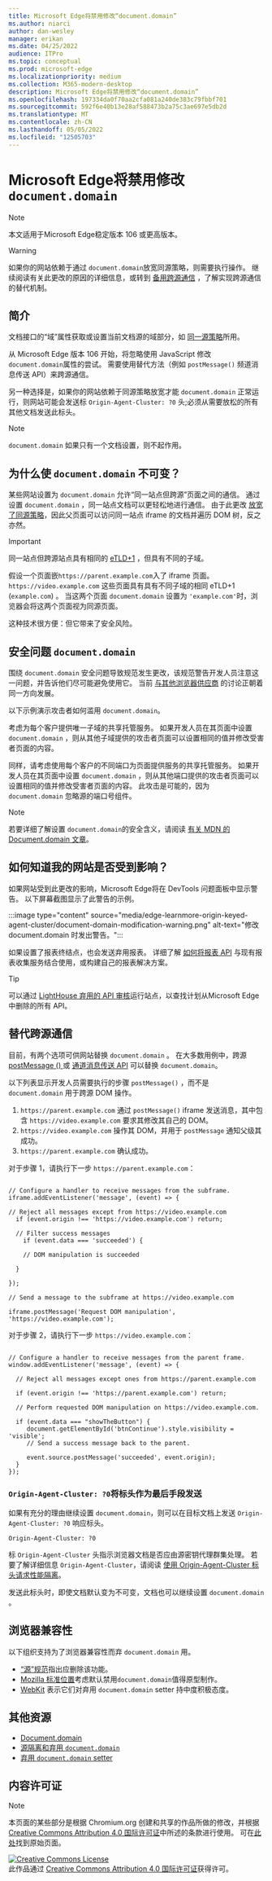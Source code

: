 ```yaml
---
title: Microsoft Edge将禁用修改“document.domain”
ms.author: niarci
author: dan-wesley
manager: erikan
ms.date: 04/25/2022
audience: ITPro
ms.topic: conceptual
ms.prod: microsoft-edge
ms.localizationpriority: medium
ms.collection: M365-modern-desktop
description: Microsoft Edge将禁用修改“document.domain”
ms.openlocfilehash: 197334da0f70aa2cfa081a240de383c79fbbf701
ms.sourcegitcommit: 592f6e40b13e28af588473b2a75c3ae697e5db2d
ms.translationtype: MT
ms.contentlocale: zh-CN
ms.lasthandoff: 05/05/2022
ms.locfileid: "12505703"
---
```

# <a name="microsoft-edge-will-disable-modifying-documentdomain"></a>Microsoft Edge将禁用修改`document.domain`

> [!NOTE]
> 本文适用于Microsoft Edge稳定版本 106 或更高版本。

> [!WARNING]
> 如果你的网站依赖于通过 `document.domain`放宽同源策略，则需要执行操作。 继续阅读有关此更改的原因的详细信息，或转到 [备用跨源通信](#alternative-cross-origin-communication) ，了解实现跨源通信的替代机制。

## <a name="introduction"></a>简介

文档接口的“域”属性获取或设置当前文档源的域部分，如 [同一源策略](https://developer.mozilla.org/docs/Web/Security/Same-origin_policy)所用。

从 Microsoft Edge 版本 106 开始，将忽略使用 JavaScript 修改`document.domain`属性的尝试。 需要使用替代方法（例如 `postMessage()` 频道消息传送 API）来跨源通信。

另一种选择是，如果你的网站依赖于同源策略放宽才能 `document.domain` 正常运行，则网站可能会发送标 `Origin-Agent-Cluster: ?0` 头;必须从需要放松的所有其他文档发送此标头。

> [!NOTE]
> `document.domain` 如果只有一个文档设置，则不起作用。

## <a name="why-make-documentdomain-immutable"></a>为什么使 `document.domain` 不可变？

某些网站设置为 `document.domain` 允许“同一站点但跨源”页面之间的通信。 通过设置 `document.domain` ，同一站点文档可以更轻松地进行通信。 由于此更改 [放宽了同源策略](https://html.spec.whatwg.org/multipage/origin.html#relaxing-the-same-origin-restriction)，因此父页面可以访问同一站点 iframe 的文档并遍历 DOM 树，反之亦然。

> [!IMPORTANT]
> 同一站点但跨源站点具有相同的 [eTLD+1](https://web.dev/same-site-same-origin/#:~:text=the%20whole%20site%20name%20is%20known%20as%20the%20etld%2B1) ，但具有不同的子域。

假设一个页面嵌`https://parent.example.com`入了 iframe 页面。`https://video.example.com` 这些页面具有具有不同子域的相同 eTLD+1 (`example.com`) 。 当这两个页面 `document.domain` 设置为 `'example.com'`时，浏览器会将这两个页面视为同源页面。

这种技术很方便：但它带来了安全风险。  

## <a name="security-concerns-with-documentdomain"></a>安全问题 `document.domain`

围绕 `document.domain` 安全问题导致规范发生更改，该规范警告开发人员注意这一问题，并告诉他们尽可能避免使用它。 当前 [与其他浏览器供应商](https://github.com/w3ctag/design-reviews/issues/564) 的讨论正朝着同一方向发展。

以下示例演示攻击者如何滥用 `document.domain`。

考虑为每个客户提供唯一子域的共享托管服务。 如果开发人员在其页面中设置 `document.domain` ，则从其他子域提供的攻击者页面可以设置相同的值并修改受害者页面的内容。

同样，请考虑使用每个客户的不同端口为页面提供服务的共享托管服务。 如果开发人员在其页面中设置 `document.domain` ，则从其他端口提供的攻击者页面可以设置相同的值并修改受害者页面的内容。 此攻击是可能的，因为 `document.domain` 忽略源的端口号组件。

> [!NOTE]
>若要详细了解设置 `document.domain`的安全含义，请阅读 [有关 MDN 的 Document.domain 文章](https://developer.mozilla.org/docs/Web/API/Document/domain#setter)。

## <a name="how-will-i-know-if-my-site-is-affected"></a>如何知道我的网站是否受到影响？

如果网站受到此更改的影响，Microsoft Edge将在 DevTools 问题面板中显示警告。 以下屏幕截图显示了此警告的示例。

:::image type="content" source="media/edge-learnmore-origin-keyed-agent-cluster/document-domain-modification-warning.png" alt-text="修改 document.domain 时发出警告。":::

如果设置了报表终结点，也会发送弃用报表。 详细了解 [如何将报表 API](https://web.dev/reporting-api/) 与现有报表收集服务结合使用，或构建自己的报表解决方案。

> [!TIP]
> 可以通过 [LightHouse 弃用的 API 审核](https://web.dev/deprecations/)运行站点，以查找计划从Microsoft Edge中删除的所有 API。

## <a name="alternative-cross-origin-communication"></a>替代跨源通信

目前，有两个选项可供网站替换 `document.domain` 。 在大多数用例中，跨源 [postMessage () ](https://developer.mozilla.org/docs/Web/API/Window/postMessage) 或 [通道消息传送 API](https://developer.mozilla.org/docs/Web/API/Channel_Messaging_API) 可以替换 `document.domain`。

以下列表显示开发人员需要执行的步骤 `postMessage()` ，而不是 `document.domain` 用于跨源 DOM 操作。

1. `https://parent.example.com` 通过 `postMessage()` iframe 发送消息，其中包含 `https://video.example.com` 要求其修改其自己的 DOM。
2. `https://video.example.com` 操作其 DOM，并用于 `postMessage` 通知父级其成功。
3. `https://parent.example.com` 确认成功。

对于步骤 1，请执行下一步 `https://parent.example.com`：

```

// Configure a handler to receive messages from the subframe.
iframe.addEventListener('message', (event) => { 

// Reject all messages except from https://video.example.com 
  if (event.origin !== 'https://video.example.com') return;
  
  // Filter success messages 
    if (event.data === 'succeeded') { 

    // DOM manipulation is succeeded 

  } 

}); 

// Send a message to the subframe at https://video.example.com

iframe.postMessage('Request DOM manipulation', 'https://video.example.com'); 

```

对于步骤 2，请执行下一步 `https://video.example.com`：

```

// Configure a handler to receive messages from the parent frame.
window.addEventListener('message', (event) => {
 
  // Reject all messages except ones from https://parent.example.com 
  
  if (event.origin !== 'https://parent.example.com') return;
  
  // Perform requested DOM manipulation on https://video.example.com.
  
  if (event.data === "showTheButton") {
     document.getElementById('btnContinue').style.visibility = 'visible';
     // Send a success message back to the parent.

     event.source.postMessage('succeeded', event.origin); 
  }
}); 

```

### <a name="send-the-origin-agent-cluster-0-header-as-a-last-resort"></a>`Origin-Agent-Cluster: ?0`将标头作为最后手段发送

如果有充分的理由继续设置 `document.domain`，则可以在目标文档上发送 `Origin-Agent-Cluster: ?0` 响应标头。

```
Origin-Agent-Cluster: ?0 
```

标 `Origin-Agent-Cluster` 头指示浏览器文档是否应由源密钥代理群集处理。 若要了解详细信息 `Origin-Agent-Cluster`，请阅读 [使用 Origin-Agent-Cluster 标头请求性能隔离](https://web.dev/origin-agent-cluster/)。

发送此标头时，即使文档默认变为不可变，文档也可以继续设置 `document.domain` 。

## <a name="browser-compatibility"></a>浏览器兼容性

以下组织支持为了浏览器兼容性而弃 `document.domain` 用。

- [“源”规范](https://html.spec.whatwg.org/multipage/origin.html#:~:text=Because%20of%20these%20security%20pitfalls%2C%20this%20feature%20is%20in%20the%20process%20of%20being%20removed%20from%20the%20web%20platform)指出应删除该功能。
- [Mozilla 标准位置](https://github.com/mozilla/standards-positions/issues/601)考虑默认禁用`document.domain`值得原型制作。
- [WebKit](https://github.com/w3ctag/design-reviews/issues/564#issuecomment-768450217) 表示它们对弃用 `document.domain` setter 持中度积极态度。

## <a name="other-resources"></a>其他资源

- [Document.domain](https://developer.mozilla.org/docs/Web/API/Document/domain)
- [源隔离和弃用 `document.domain`](https://github.com/mikewest/deprecating-document-domain/)
- [弃用 `document.domain` setter](https://github.com/w3ctag/design-reviews/issues/564)

## <a name="content-license"></a>内容许可证

> [!NOTE]
> 本页面的某些部分是根据 Chromium.org 创建和共享的作品所做的修改，并根据 [Creative Commons Attribution 4.0 国际许可证](http://creativecommons.org/licenses/by/4.0/)中所述的条款进行使用。 可在[此处](https://developer.chrome.com/blog/immutable-document-domain/)找到原始页面。

<a rel="license" href="http://creativecommons.org/licenses/by/4.0/"><img alt="Creative Commons License" src="https://i.creativecommons.org/l/by/4.0/88x31.png" /></a><br />此作品通过 <a rel="license" href="http://creativecommons.org/licenses/by/4.0/">Creative Commons Attribution 4.0 国际许可证</a>获得许可。
